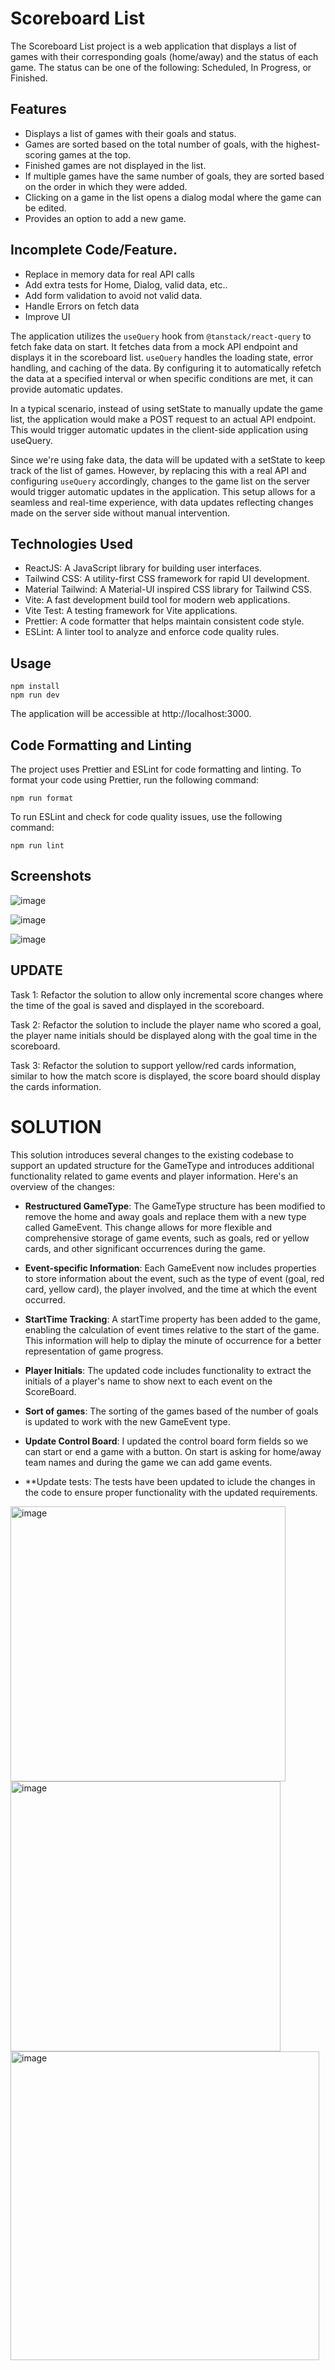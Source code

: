# Scoreboard List

The Scoreboard List project is a web application that displays a list of games with their corresponding goals (home/away) and the status of each game. The status can be one of the following: Scheduled, In Progress, or Finished.

## Features

- Displays a list of games with their goals and status.
- Games are sorted based on the total number of goals, with the highest-scoring games at the top.
- Finished games are not displayed in the list.
- If multiple games have the same number of goals, they are sorted based on the order in which they were added.
- Clicking on a game in the list opens a dialog modal where the game can be edited.
- Provides an option to add a new game.

## Incomplete Code/Feature.

- Replace in memory data for real API calls
- Add extra tests for Home, Dialog, valid data, etc..
- Add form validation to avoid not valid data.
- Handle Errors on fetch data
- Improve UI

The application utilizes the `useQuery` hook from `@tanstack/react-query` to fetch fake data on start. It fetches data from a mock API endpoint and displays it in the scoreboard list.
`useQuery` handles the loading state, error handling, and caching of the data. By configuring it to automatically refetch the data at a specified interval or when specific conditions are met, it can provide automatic updates.

In a typical scenario, instead of using setState to manually update the game list, the application would make a POST request to an actual API endpoint. This would trigger automatic updates in the client-side application using useQuery.

Since we're using fake data, the data will be updated with a setState to keep track of the list of games. However, by replacing this with a real API and configuring `useQuery` accordingly, changes to the game list on the server would trigger automatic updates in the application.
This setup allows for a seamless and real-time experience, with data updates reflecting changes made on the server side without manual intervention.

## Technologies Used

- ReactJS: A JavaScript library for building user interfaces.
- Tailwind CSS: A utility-first CSS framework for rapid UI development.
- Material Tailwind: A Material-UI inspired CSS library for Tailwind CSS.
- Vite: A fast development build tool for modern web applications.
- Vite Test: A testing framework for Vite applications.
- Prettier: A code formatter that helps maintain consistent code style.
- ESLint: A linter tool to analyze and enforce code quality rules.

## Usage

    npm install
    npm run dev

The application will be accessible at http://localhost:3000.
    
## Code Formatting and Linting

The project uses Prettier and ESLint for code formatting and linting. To format your code using Prettier, run the following command:

    npm run format

To run ESLint and check for code quality issues, use the following command:

    npm run lint
    
 ## Screenshots

![image](https://github.com/jordisabat/scoreboard/assets/8877242/65142515-f10c-4252-8161-d4bbc8eddcc8)

![image](https://github.com/jordisabat/scoreboard/assets/8877242/a433b571-05ed-4cc5-82bb-8f1773102fe5)

![image](https://github.com/jordisabat/scoreboard/assets/8877242/92bb78c3-40e0-432b-bdae-cdb9ebc8197a)

## UPDATE
Task 1:
Refactor the solution to allow only incremental score changes where the time of the goal is saved and displayed in the scoreboard.

Task 2:
Refactor the solution to include the player name who scored a goal, the player name initials should be displayed along with the goal time in the scoreboard.

Task 3:
Refactor the solution to support yellow/red cards information, similar to how the match score is displayed, the score board should display the cards information.


# SOLUTION
This solution introduces several changes to the existing codebase to support an updated structure for the GameType and introduces additional functionality related to game events and player information. Here's an overview of the changes:

- **Restructured GameType**: The GameType structure has been modified to remove the home and away goals and replace them with a new type called GameEvent. This change allows for more flexible and comprehensive storage of game events, such as goals, red or yellow cards, and other significant occurrences during the game.

- **Event-specific Information**: Each GameEvent now includes properties to store information about the event, such as the type of event (goal, red card, yellow card), the player involved, and the time at which the event occurred.

- **StartTime Tracking**: A startTime property has been added to the game, enabling the calculation of event times relative to the start of the game. This information will help to diplay the minute of occurrence for a better representation of game progress.

- **Player Initials**: The updated code includes functionality to extract the initials of a player's name to show next to each event on the ScoreBoard.
  
- **Sort of games**: The sorting of the games based of the number of goals is updated to work with the new GameEvent type.

- **Update Control Board**: I updated the control board form fields so we can start or end a game with a button. On start is asking for home/away team names and during the game we can add game events.

- **Update tests: The tests have been updated to iclude the changes in the code to ensure proper functionality with the updated requirements.

<img width="440" alt="image" src="https://github.com/jordisabat/scoreboard/assets/8877242/93cfbeaa-3967-4dc5-94fb-aed5e36f3b48">
  
<img width="432" alt="image" src="https://github.com/jordisabat/scoreboard/assets/8877242/52a122ea-67d9-4860-949d-f3d3af0b5182">
  
<img width="494" alt="image" src="https://github.com/jordisabat/scoreboard/assets/8877242/f21c875b-5b16-4b69-8fa4-dc8aa6530ff8">  



